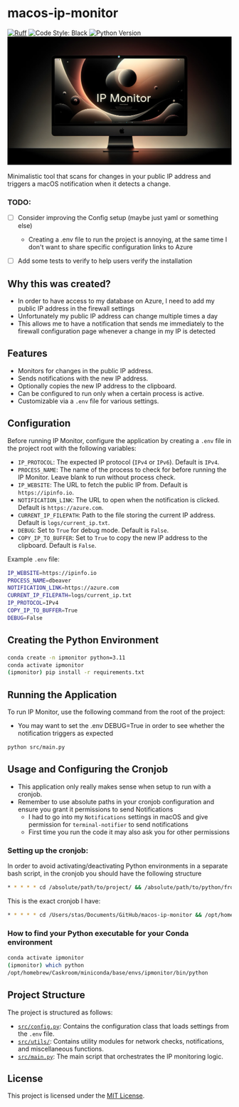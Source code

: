 # macos-ip-monitor
[![Ruff](https://img.shields.io/endpoint?url=https://raw.githubusercontent.com/astral-sh/ruff/main/assets/badge/v2.json)](https://github.com/astral-sh/ruff)
![Code Style: Black](https://img.shields.io/badge/code%20style-black-000000.svg)
![Python Version](https://img.shields.io/badge/python-3.11-blue.svg)
![Banner](https://github.com/stanislawcronberg/macos-ip-monitor/raw/main/assets/banner_gpt4.png)

Minimalistic tool that scans for changes in your public IP address and triggers a macOS notification when it detects a change.

### TODO:

- [ ] Consider improving the Config setup (maybe just yaml or something else)
    - Creating a .env file to run the project is annoying, at the same time I don't want to share specific configuration links to Azure
- [ ] Add some tests to verify to help users verify the installation


## Why this was created?

- In order to have access to my database on Azure, I need to add my public IP address in the firewall settings
- Unfortunately my public IP address can change multiple times a day
- This allows me to have a notification that sends me immediately to the firewall configuration page whenever a change in my IP is detected

## Features

- Monitors for changes in the public IP address.
- Sends notifications with the new IP address.
- Optionally copies the new IP address to the clipboard.
- Can be configured to run only when a certain process is active.
- Customizable via a `.env` file for various settings.

## Configuration

Before running IP Monitor, configure the application by creating a `.env` file in the project root with the following variables:

- `IP_PROTOCOL`: The expected IP protocol (`IPv4` or `IPv6`). Default is `IPv4`.
- `PROCESS_NAME`: The name of the process to check for before running the IP Monitor. Leave blank to run without process check.
- `IP_WEBSITE`: The URL to fetch the public IP from. Default is `https://ipinfo.io`.
- `NOTIFICATION_LINK`: The URL to open when the notification is clicked. Default is `https://azure.com`.
- `CURRENT_IP_FILEPATH`: Path to the file storing the current IP address. Default is `logs/current_ip.txt`.
- `DEBUG`: Set to `True` for debug mode. Default is `False`.
- `COPY_IP_TO_BUFFER`: Set to `True` to copy the new IP address to the clipboard. Default is `False`.

Example `.env` file:
```bash
IP_WEBSITE=https://ipinfo.io
PROCESS_NAME=dbeaver
NOTIFICATION_LINK=https://azure.com
CURRENT_IP_FILEPATH=logs/current_ip.txt
IP_PROTOCOL=IPv4
COPY_IP_TO_BUFFER=True
DEBUG=False
```

## Creating the Python Environment

```bash
conda create -n ipmonitor python=3.11
conda activate ipmonitor
(ipmonitor) pip install -r requirements.txt
```

## Running the Application

To run IP Monitor, use the following command from the root of the project:
- You may want to set the .env DEBUG=True in order to see whether the notification triggers as expected

```bash
python src/main.py
```

## Usage and Configuring the Cronjob

- This application only really makes sense when setup to run with a cronjob.
- Remember to use absolute paths in your cronjob configuration and ensure you grant it permissions to send Notifications
    - I had to go into my `Notifications` settings in macOS and give permission for `terminal-notifier` to send notifications
    - First time you run the code it may also ask you for other permissions

### Setting up the cronjob:

In order to avoid activating/deactivating Python environments in a separate bash script, in the cronjob you should have the following structure

```bash
* * * * * cd /absolute/path/to/project/ && /absolute/path/to/python/from/your/conda/env /absolute/path/to/src/main.py >> /absolute/path/to/log/file.log 2>&1
```

This is the exact cronjob I have:

```bash
* * * * * cd /Users/stas/Documents/GitHub/macos-ip-monitor && /opt/homebrew/Caskroom/miniconda/base/envs/ipmonitor/bin/python /Users/stas/Documents/GitHub/macos-ip-monitor/src/main.py >> /Users/stas/Documents/GitHub/macos-ip-monitor/logs/cronjob.log 2>&1
```

### How to find your Python executable for your Conda environment

```bash
conda activate ipmonitor
(ipmonitor) which python
/opt/homebrew/Caskroom/miniconda/base/envs/ipmonitor/bin/python
```

## Project Structure

The project is structured as follows:

- [`src/config.py`](src/config.py): Contains the configuration class that loads settings from the `.env` file.
- [`src/utils/`](src/utils/): Contains utility modules for network checks, notifications, and miscellaneous functions.
- [`src/main.py`](src/main.py): The main script that orchestrates the IP monitoring logic.

## License

This project is licensed under the [MIT License](LICENSE).
